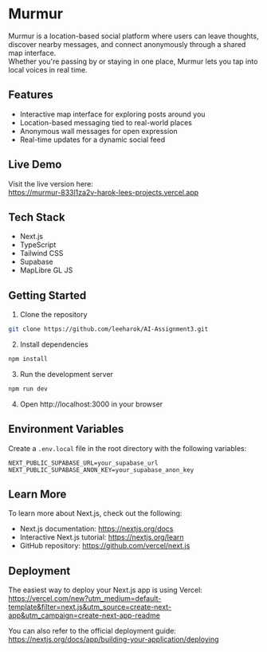 # Murmur

Murmur is a location-based social platform where users can leave thoughts, discover nearby messages, and connect anonymously through a shared map interface.  
Whether you're passing by or staying in one place, Murmur lets you tap into local voices in real time.

## Features

- Interactive map interface for exploring posts around you  
- Location-based messaging tied to real-world places  
- Anonymous wall messages for open expression  
- Real-time updates for a dynamic social feed  

## Live Demo

Visit the live version here:  
https://murmur-833l1za2v-harok-lees-projects.vercel.app

## Tech Stack

- Next.js  
- TypeScript  
- Tailwind CSS  
- Supabase  
- MapLibre GL JS  

## Getting Started

1. Clone the repository
```bash
git clone https://github.com/leeharok/AI-Assignment3.git
```

2. Install dependencies
```bash
npm install
```

3. Run the development server
```bash
npm run dev
```

4. Open http://localhost:3000 in your browser

## Environment Variables

Create a `.env.local` file in the root directory with the following variables:

```env
NEXT_PUBLIC_SUPABASE_URL=your_supabase_url  
NEXT_PUBLIC_SUPABASE_ANON_KEY=your_supabase_anon_key
```

## Learn More

To learn more about Next.js, check out the following:

- Next.js documentation: https://nextjs.org/docs  
- Interactive Next.js tutorial: https://nextjs.org/learn  
- GitHub repository: https://github.com/vercel/next.js  

## Deployment

The easiest way to deploy your Next.js app is using Vercel:  
https://vercel.com/new?utm_medium=default-template&filter=next.js&utm_source=create-next-app&utm_campaign=create-next-app-readme  

You can also refer to the official deployment guide:  
https://nextjs.org/docs/app/building-your-application/deploying
